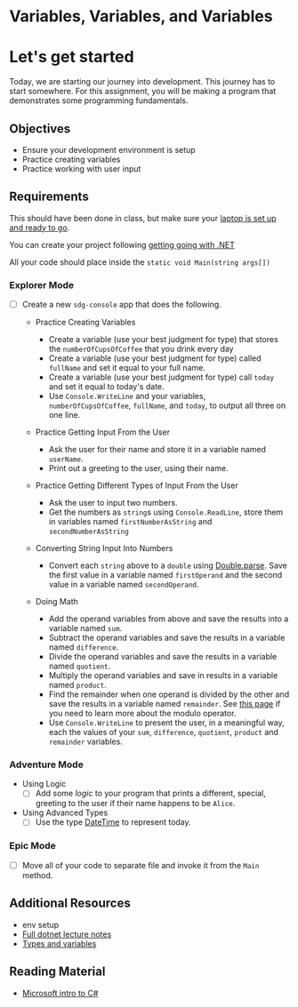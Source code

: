 # Variables, Variables, and Variables

# Let's get started

Today, we are starting our journey into development. This journey has to start somewhere. For this assignment, you will be making a program that demonstrates some programming fundamentals.

## Objectives

- Ensure your development environment is setup
- Practice creating variables
- Practice working with user input

## Requirements

This should have been done in class, but make sure your [laptop is set up and ready to go](https://suncoast.io/handbook/tools/environment/).

You can create your project following [getting going with .NET](https://suncoast.io/handbook/curriculum/back-end/full-stack-i/lecture/dotnet/00-env-set-up)

All your code should place inside the `static void Main(string args[])`

### Explorer Mode

- [ ] Create a new `sdg-console` app that does the following.

  - Practice Creating Variables

    - Create a variable (use your best judgment for type) that stores the `numberOfCupsOfCoffee` that you drink every day
    - Create a variable (use your best judgment for type) called `fullName` and set it equal to your full name.
    - Create a variable (use your best judgment for type) call `today` and set it equal to today's date.
    - Use `Console.WriteLine` and your variables, `numberOfCupsOfCoffee`, `fullName`, and `today`, to output all three on one line.

  - Practice Getting Input From the User

    - Ask the user for their name and store it in a variable named `userName`.
    - Print out a greeting to the user, using their name.

  - Practice Getting Different Types of Input From the User

    - Ask the user to input two numbers.
    - Get the numbers as `string`s using `Console.ReadLine`, store them in variables named `firstNumberAsString` and `secondNumberAsString`

  - Converting String Input Into Numbers

    - Convert each `string` above to a `double` using [Double.parse](https://docs.microsoft.com/en-us/dotnet/api/system.double.parse?view=netcore-3.1). Save the first value in a variable named `firstOperand` and the second value in a variable named `secondOperand`.

  - Doing Math
    - Add the operand variables from above and save the results into a variable named `sum`.
    - Subtract the operand variables and save the results in a variable named `difference`.
    - Divide the operand variables and save the results in a variable named `quotient`.
    - Multiply the operand variables and save in results in a variable named `product`.
    - Find the remainder when one operand is divided by the other and save the results in a variable named `remainder`. See [this page](https://docs.microsoft.com/en-us/dotnet/csharp/language-reference/operators/arithmetic-operators#remainder-operator-) if you need to learn more about the modulo operator.
    - Use `Console.WriteLine` to present the user, in a meaningful way, each the values of your `sum`, `difference`, `quotient`, `product` and `remainder` variables.

### Adventure Mode

- Using Logic
  - [ ] Add some _logic_ to your program that prints a different, special, greeting to the user if their name happens to be `Alice`.
- Using Advanced Types
  - [ ] Use the type [DateTime](https://docs.microsoft.com/en-us/dotnet/api/system.datetime?view=netcore-3.1) to represent today.

### Epic Mode

- [ ] Move all of your code to separate file and invoke it from the `Main` method.

## Additional Resources

- env setup
- [Full dotnet lecture notes](/handbook/curriculum/back-end/full-stack-i/lecture/dotnet/01-intro-to-c-sharp)
- [Types and variables](https://docs.microsoft.com/en-us/dotnet/csharp/tour-of-csharp/types-and-variables)

## Reading Material

- [Microsoft intro to C#](https://docs.microsoft.com/en-us/dotnet/csharp/tour-of-csharp/)
